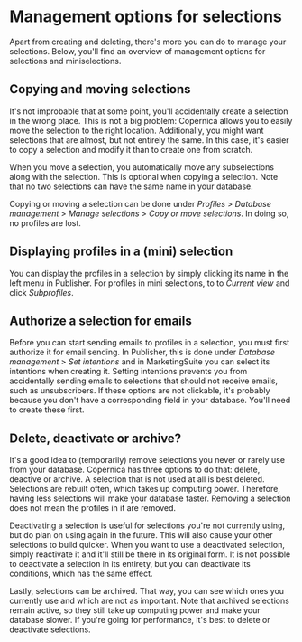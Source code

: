 # Management options for selections
Apart from creating and deleting, there's more you can do to manage your selections. Below, you'll find an overview of management options for selections and miniselections.

## Copying and moving selections
It's not improbable that at some point, you'll accidentally create a selection in the wrong place. This is not a big problem: Copernica allows you to easily move the selection to the right location. Additionally, you might want selections that are almost, but not entirely the same. In this case, it's easier to copy a selection and modify it than to create one from scratch.

When you move a selection, you automatically move any subselections along with the selection. This is optional when copying a selection. Note that no two selections can have the same name in your database. 

Copying or moving a selection can be done under *Profiles* > *Database management* > *Manage selections* > *Copy or move selections*. In doing so, no profiles are lost.

## Displaying profiles in a (mini) selection
You can display the profiles in a selection by simply clicking its name in the left menu in Publisher. For profiles in mini selections, to to *Current view* and click *Subprofiles*.

## Authorize a selection for emails
Before you can start sending emails to profiles in a selection, you must first authorize it for email sending. In Publisher, this is done under *Database management* > *Set intentions* and in MarketingSuite you can select its intentions when creating it. Setting intentions prevents you from accidentally sending emails to selections that should not receive emails, such as unsubscribers. If these options are not clickable, it's probably because you don't have a corresponding field in your database. You'll need to create these first.

## Delete, deactivate or archive?
It's a good idea to (temporarily) remove selections you never or rarely use from your database. Copernica has three options to do that: delete, deactive or archive. A selection that is not used at all is best deleted. Selections are rebuilt often, which takes up computing power. Therefore, having less selections will make your database faster. Removing a selection does not mean the profiles in it are removed.

Deactivating a selection is useful for selections you're not currently using, but do plan on using again in the future. This will also cause your other selections to build quicker. When you want to use a deactivated selection, simply reactivate it and it'll still be there in its original form. It is not possible to deactivate a selection in its entirety, but you can deactivate its conditions, which has the same effect. 

Lastly, selections can be archived. That way, you can see which ones you currently use and which are not as important. Note that archived selections remain active, so they still take up computing power and make your database slower. If you're going for performance, it's best to delete or deactivate selections.



